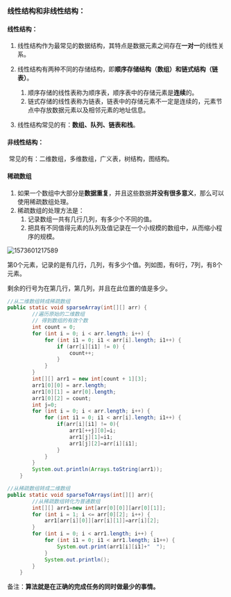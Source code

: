 ### 线性结构和非线性结构：
#### 线性结构：

1. 线性结构作为最常见的数据结构，其特点是数据元素之间存在**一对一**的线性关系。

2. 线性结构有两种不同的存储结构，即**顺序存储结构（数组）和链式结构（链表）**。

   1. 顺序存储的线性表称为顺序表，顺序表中的存储元素是**连续**的。
   2. 链式存储的线性表称为链表，链表中的存储元素不一定是连续的，元素节点中存放数据元素以及相邻元素的地址信息。

3. 线性结构常见的有：**数组、队列、链表和栈**。

   

#### 非线性结构：

​		常见的有：二维数组，多维数组，广义表，树结构，图结构。



#### 稀疏数组

1. 如果一个数组中大部分是**数据重复**，并且这些数据**并没有很多意义**，那么可以使用稀疏数组处理。
2. 稀疏数组的处理方法是：
   1. 记录数组一共有几行几列，有多少个不同的值。
   2. 把具有不同值得元素的队列及值记录在一个小规模的数组中，从而缩小程序的规模。

![1573601217589](C:\Users\Administrator\AppData\Roaming\Typora\typora-user-images\1573601217589.png)

第0个元素，记录的是有几行，几列，有多少个值。列如图，有6行，7列，有8个元素。

剩余的行号为在第几行，第几列，并且在此位置的值是多少。

``````java
//从二维数组转成稀疏数组
public static void sparseArray(int[][] arr) {
        //遍历原始的二维数组
        // 得到数组的有效个数
        int count = 0;
        for (int i = 0; i < arr.length; i++) {
            for (int i1 = 0; i1 < arr[i].length; i1++) {
                if (arr[i][i1] != 0) {
                    count++;
                }
            }
        }
        int[][] arr1 = new int[count + 1][3];
        arr1[0][0] = arr.length;
        arr1[0][1] = arr[0].length;
        arr1[0][2] = count;
        int j=0;
        for (int i = 0; i < arr.length; i++) {
            for (int i1 = 0; i1 < arr[i].length; i1++) {
                if(arr[i][i1] != 0){
                    arr1[++j][0]=i;
                    arr1[j][1]=i1;
                    arr1[j][2]=arr[i][i1];
                }
            }
        }
        System.out.println(Arrays.toString(arr1));
    }
``````

``````java
//从稀疏数组转成二维数组
public static void sparseToArrays(int[][] arr){
        //从稀疏数组转化为普通数组
        int[][] arr1=new int[arr[0][0]][arr[0][1]];
        for (int i = 1; i <= arr[0][2]; i++) {
            arr1[arr[i][0]][arr[i][1]]=arr[i][2];
        }
        for (int i = 0; i < arr1.length; i++) {
            for (int i1 = 0; i1 < arr1.length; i1++) {
                System.out.print(arr1[i][i1]+"  ");
            }
            System.out.println();
        }
    }
``````



备注：**算法就是在正确的完成任务的同时做最少的事情。**